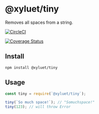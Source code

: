 # @xyluet/tiny

Removes all spaces from a string.

[![CircleCI](https://circleci.com/gh/xyluet/tiny/tree/master.svg?style=shield)](https://circleci.com/gh/xyluet/tiny/tree/master)

[![Coverage Status](https://coveralls.io/repos/github/xyluet/tiny/badge.svg?branch=master)](https://coveralls.io/github/xyluet/tiny?branch=master)

## Install

```shell
npm install @xyluet/tiny
```

## Usage

```js
const tiny = require(`@xyluet/tiny`);

tiny(`So much space!`); // "Somuchspace!"
tiny(123); // will throw Error

```

